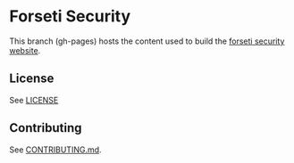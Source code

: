 # Forseti Security
This branch (gh-pages) hosts the content used to build the
[forseti security website](https://googlecloudplatform.github.io/forseti-security/).

## License 
See [LICENSE](https://github.com/GoogleCloudPlatform/forseti-security/blob/master/LICENSE)

## Contributing
See [CONTRIBUTING.md](https://github.com/GoogleCloudPlatform/forseti-security/blob/master/CONTRIBUTING.md).